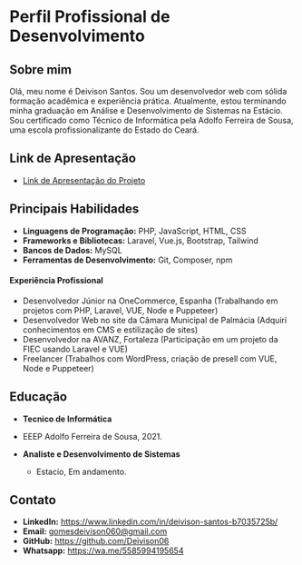 # Perfil Profissional de Desenvolvimento

## Sobre mim

Olá, meu nome é Deivison Santos. Sou um desenvolvedor web com sólida formação acadêmica e experiência prática. Atualmente, estou terminando minha graduação em Análise e Desenvolvimento de Sistemas na Estácio. Sou certificado como Técnico de Informática pela Adolfo Ferreira de Sousa, uma escola profissionalizante do Estado do Ceará.

## Link de Apresentação

- [Link de Apresentação do Projeto](https://www.youtube.com/watch?v=FedHSlhTsj4)

## Principais Habilidades

- **Linguagens de Programação:** PHP, JavaScript, HTML, CSS
- **Frameworks e Bibliotecas:** Laravel, Vue.js, Bootstrap, Tailwind
- **Bancos de Dados:** MySQL
- **Ferramentas de Desenvolvimento:** Git, Composer, npm

#### Experiência Profissional

- Desenvolvedor Júnior na OneCommerce, Espanha (Trabalhando em projetos com PHP, Laravel, VUE, Node e Puppeteer)
- Desenvolvedor Web no site da Câmara Municipal de Palmácia (Adquiri conhecimentos em CMS e estilização de sites)
- Desenvolvedor na AVANZ, Fortaleza (Participação em um projeto da FIEC usando Laravel e VUE)
- Freelancer (Trabalhos com WordPress, criação de presell com VUE, Node e Puppeteer)


## Educação

  - **Tecnico de Informática**
  - EEEP Adolfo Ferreira de Sousa, 2021.

- **Analiste e Desenvolvimento de Sistemas**
  - Estacio, Em andamento.


## Contato

- **LinkedIn:** https://www.linkedin.com/in/deivison-santos-b7035725b/
- **Email:** gomesdeivison060@gmail.com
- **GitHub:** https://github.com/Deivison06
- **Whatsapp:** https://wa.me/5585994195654
